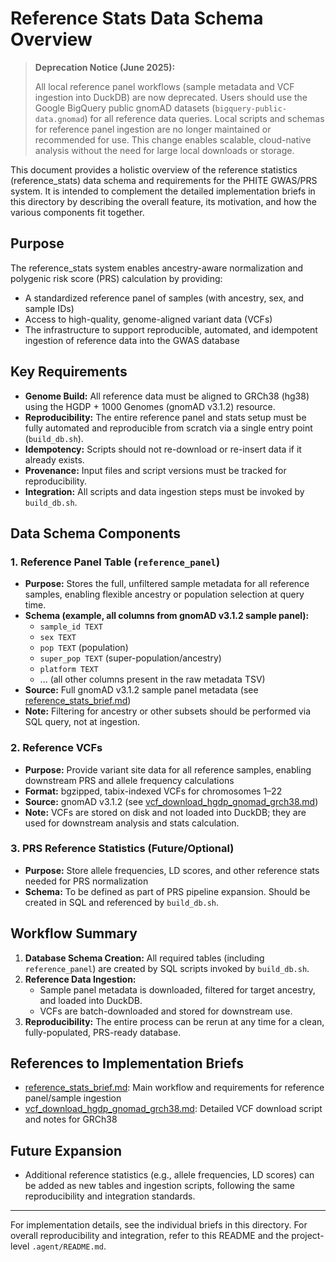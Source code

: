 # Reference Stats Data Schema Overview

> **Deprecation Notice (June 2025):**
> 
> All local reference panel workflows (sample metadata and VCF ingestion into DuckDB) are now deprecated. Users should use the Google BigQuery public gnomAD datasets (`bigquery-public-data.gnomad`) for all reference data queries. Local scripts and schemas for reference panel ingestion are no longer maintained or recommended for use. This change enables scalable, cloud-native analysis without the need for large local downloads or storage.

This document provides a holistic overview of the reference statistics (reference_stats) data schema and requirements for the PHITE GWAS/PRS system. It is intended to complement the detailed implementation briefs in this directory by describing the overall feature, its motivation, and how the various components fit together.

## Purpose

The reference_stats system enables ancestry-aware normalization and polygenic risk score (PRS) calculation by providing:
- A standardized reference panel of samples (with ancestry, sex, and sample IDs)
- Access to high-quality, genome-aligned variant data (VCFs)
- The infrastructure to support reproducible, automated, and idempotent ingestion of reference data into the GWAS database

## Key Requirements

- **Genome Build:** All reference data must be aligned to GRCh38 (hg38) using the HGDP + 1000 Genomes (gnomAD v3.1.2) resource.
- **Reproducibility:** The entire reference panel and stats setup must be fully automated and reproducible from scratch via a single entry point (`build_db.sh`).
- **Idempotency:** Scripts should not re-download or re-insert data if it already exists.
- **Provenance:** Input files and script versions must be tracked for reproducibility.
- **Integration:** All scripts and data ingestion steps must be invoked by `build_db.sh`.

## Data Schema Components

### 1. Reference Panel Table (`reference_panel`)
- **Purpose:** Stores the full, unfiltered sample metadata for all reference samples, enabling flexible ancestry or population selection at query time.
- **Schema (example, all columns from gnomAD v3.1.2 sample panel):**
  - `sample_id TEXT`
  - `sex TEXT`
  - `pop TEXT` (population)
  - `super_pop TEXT` (super-population/ancestry)
  - `platform TEXT`
  - ... (all other columns present in the raw metadata TSV)
- **Source:** Full gnomAD v3.1.2 sample panel metadata (see [reference_stats_brief.md](./reference_stats_brief.md))
- **Note:** Filtering for ancestry or other subsets should be performed via SQL query, not at ingestion.

### 2. Reference VCFs
- **Purpose:** Provide variant site data for all reference samples, enabling downstream PRS and allele frequency calculations
- **Format:** bgzipped, tabix-indexed VCFs for chromosomes 1–22
- **Source:** gnomAD v3.1.2 (see [vcf_download_hgdp_gnomad_grch38.md](./vcf_download_hgdp_gnomad_grch38.md))
- **Note:** VCFs are stored on disk and not loaded into DuckDB; they are used for downstream analysis and stats calculation.

### 3. PRS Reference Statistics (Future/Optional)
- **Purpose:** Store allele frequencies, LD scores, and other reference stats needed for PRS normalization
- **Schema:** To be defined as part of PRS pipeline expansion. Should be created in SQL and referenced by `build_db.sh`.

## Workflow Summary

1. **Database Schema Creation:** All required tables (including `reference_panel`) are created by SQL scripts invoked by `build_db.sh`.
2. **Reference Data Ingestion:**
   - Sample panel metadata is downloaded, filtered for target ancestry, and loaded into DuckDB.
   - VCFs are batch-downloaded and stored for downstream use.
3. **Reproducibility:** The entire process can be rerun at any time for a clean, fully-populated, PRS-ready database.

## References to Implementation Briefs

- [reference_stats_brief.md](./reference_stats_brief.md): Main workflow and requirements for reference panel/sample ingestion
- [vcf_download_hgdp_gnomad_grch38.md](./vcf_download_hgdp_gnomad_grch38.md): Detailed VCF download script and notes for GRCh38

## Future Expansion

- Additional reference statistics (e.g., allele frequencies, LD scores) can be added as new tables and ingestion scripts, following the same reproducibility and integration standards.

---

For implementation details, see the individual briefs in this directory. For overall reproducibility and integration, refer to this README and the project-level `.agent/README.md`.
